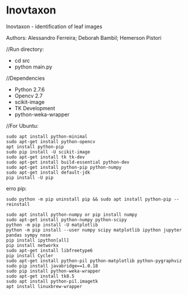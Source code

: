 # Inovtaxon
Inovtaxon - identification of leaf images

Authors: Alessandro Ferreira; Deborah Bambil; Hemerson Pistori

//Run
directory:
- cd src
- python main.py

//Dependencies

- Python 2.7.6
- Opencv 2.7
- scikit-image
- TK Development
- python-weka-wrapper

//For Ubuntu:

```
sudo apt install python-minimal
sudo apt-get install python-opencv
apt install python-pip
sudo pip install -U scikit-image
sudo apt-get install tk tk-dev
sudo apt-get install build-essential python-dev
sudo apt-get install python-pip python-numpy
sudo apt-get install default-jdk
pip install -U pip
```
erro pip:
```
sudo python -m pip uninstall pip && sudo apt install python-pip --reinstall
```
```
sudo apt install python-numpy or pip install numpy
sudo apt-get install python-numpy python-scipy
python -m pip install -U matplotlib
python -m pip install --user numpy scipy matplotlib ipython jupyter pandas sympy nose
pip install ipython[all]
pip install networkx
sudo apt-get install libfreetype6
pip install Cycler
sudo apt-get install python-pil python-matplotlib python-pygraphviz
sudo pip install javabridge==1.0.18
sudo pip install python-weka-wrapper
sudo apt-get install tk8.5
sudo apt install python-pil.imagetk
apt install linuxbrew-wrapper
```
